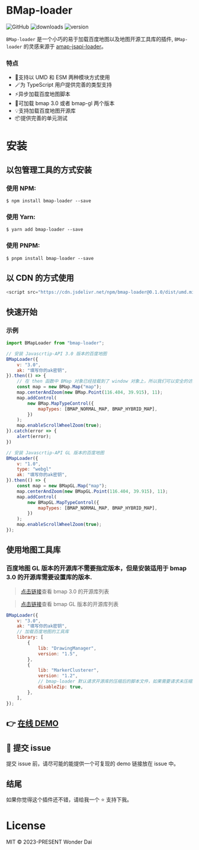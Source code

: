 # BMap-loader

![GitHub](https://img.shields.io/github/license/yinguobing/cnn-facial-landmark)
![downloads](https://img.shields.io/npm/dt/bmap-loader.svg)
![version](https://img.shields.io/npm/v/bmap-loader)

`BMap-loader` 是一个小巧的易于加载百度地图以及地图开源工具库的插件, `BMap-loader` 的灵感来源于 [amap-jsapi-loader](https://www.npmjs.com/package/@amap/amap-jsapi-loader)。

### 特点

- 🎨支持以 UMD 和 ESM 两种模块方式使用
- 🪄为 TypeScript 用户提供完善的类型支持
- ⚡异步加载百度地图脚本
- 💌可加载 bmap 3.0 或者 bmap-gl 两个版本
- 💡支持加载百度地图开源库
- 📦提供完善的单元测试

# 安装

## 以包管理工具的方式安装

### 使用 NPM:
```shell
$ npm install bmap-loader --save
```

### 使用 Yarn:

```shell
$ yarn add bmap-loader --save
```

### 使用 PNPM:

```shell
$ pnpm install bmap-loader --save
```

## 以 CDN 的方式使用

```js
<script src="https://cdn.jsdelivr.net/npm/bmap-loader@0.1.0/dist/umd.min.js"></script>
```

## 快速开始

### 示例

```js
import BMapLoader from "bmap-loader";

// 安装 Javascrtip-API 3.0 版本的百度地图
BMapLoader({
    v: "3.0",
    ak: "填写你的ak密钥",
}).then(() => {
    // 在 then 函数中 BMap 对象已经挂载到了 window 对象上，所以我们可以安全的访问 BMap 对象的属性和方法
    const map = new BMap.Map("map");
    map.centerAndZoom(new BMap.Point(116.404, 39.915), 11);
    map.addControl(
        new BMap.MapTypeControl({
            mapTypes: [BMAP_NORMAL_MAP, BMAP_HYBRID_MAP],
        })
    );
    map.enableScrollWheelZoom(true);
}).catch(error => {
    alert(error);
})

// 安装 Javascrtip-API GL 版本的百度地图
BMapLoader({
    v: "1.0",
    type: "webgl"
    ak: "填写你的ak密钥",
}).then(() => {
    const map = new BMapGL.Map("map");
    map.centerAndZoom(new BMapGL.Point(116.404, 39.915), 11);
    map.addControl(
        new BMapGL.MapTypeControl({
            mapTypes: [BMAP_NORMAL_MAP, BMAP_HYBRID_MAP],
        })
    );
    map.enableScrollWheelZoom(true);
});
```

## 使用地图工具库

### 百度地图 GL 版本的开源库不需要指定版本，但是安装适用于 bmap 3.0 的开源库需要设置库的版本.

> [点击链接](https://lbsyun.baidu.com/index.php?title=jspopular3.0/openlibrary)查看 bmap 3.0 的开源库列表

> [点击链接](https://github.com/huiyan-fe/BMapGLLib)查看 bmap GL 版本的开源库列表

```js
BMapLoader({
    v: "3.0",
    ak: "填写你的ak密钥",
    // 加载百度地图的工具库
    library: [
        {
            lib: "DrawingManager",
            version: "1.5",
        },
        {
            lib: "MarkerClusterer",
            version: "1.2",
            // bmap-loader 默认请求开源库的压缩后的脚本文件，如果需要请求未压缩的源文件，设置 `disableZip: true` 即可。
            disableZip: true,
        },
    ],
});
```

## 👉 [在线 DEMO](https://codesandbox.io/s/sad-firefly-nvbl4c?file=/src/App.vue)

## 🐛 提交 issue

提交 issue 前，请尽可能的能提供一个可复现的 demo 链接放在 issue 中。

## 结尾

如果你觉得这个插件还不错，请给我一个 ⭐ 支持下我。

# License

MIT © 2023-PRESENT Wonder Dai

